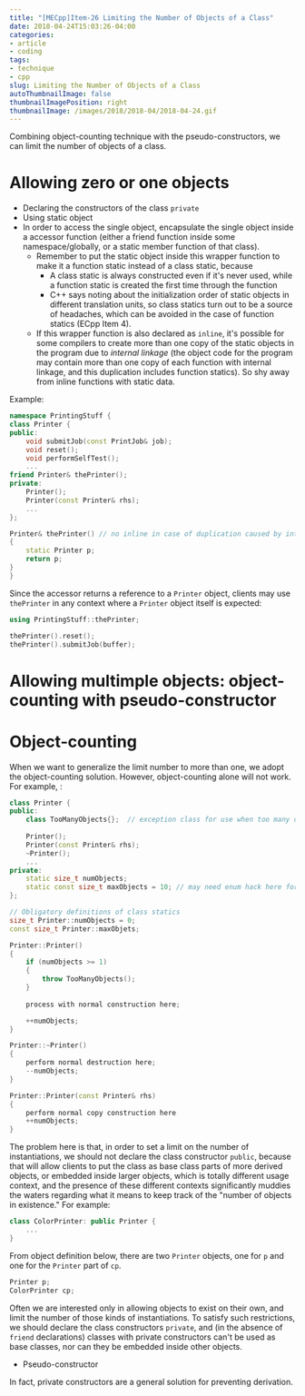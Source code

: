 ```yaml
---
title: "[MECpp]Item-26 Limiting the Number of Objects of a Class"
date: 2018-04-24T15:03:26-04:00
categories:
- article
- coding
tags:
- technique
- cpp
slug: Limiting the Number of Objects of a Class
autoThumbnailImage: false
thumbnailImagePosition: right
thumbnailImage: /images/2018/2018-04/2018-04-24.gif
---
```


Combining object-counting technique with the pseudo-constructors, we can limit the number of objects of a class.
<!--more-->

# Allowing zero or one objects

* Declaring the constructors of the class `private`
* Using static object
* In order to access the single object, encapsulate the single object inside a accessor function (either a friend function inside some namespace/globally, or a static member function of that class).
    * Remember to put the static object inside this wrapper function to make it a function static instead of a class static, because
        * A class static is always constructed even if it's never used, while a function static is created the first time through the function
        * C++ says noting about the initialization order of static objects in different translation units, so class statics turn out to be a source of headaches, which can be avoided in the case of function statics (ECpp Item 4).
    * If this wrapper function is also declared as `inline`, it's possible for some compilers to create more than one copy of the static objects in the program due to _internal linkage_ (the object code for the program may contain more than one copy of each function with internal linkage, and this duplication includes function statics). So shy away from inline functions with static data.

Example:

```cpp
namespace PrintingStuff {
class Printer {
public:
    void submitJob(const PrintJob& job);
    void reset();
    void performSelfTest();
    ...
friend Printer& thePrinter();
private:
    Printer();
    Printer(const Printer& rhs);
    ...
};

Printer& thePrinter() // no inline in case of duplication caused by internal linkage
{
    static Printer p;
    return p;
}
}
```

Since the accessor returns a reference to a `Printer` object, clients may use `thePrinter` in any context where a `Printer` object itself is expected:

```cpp
using PrintingStuff::thePrinter; 

thePrinter().reset();
thePrinter().submitJob(buffer);
```

# Allowing multimple objects: object-counting with pseudo-constructor

# Object-counting

When we want to generalize the limit number to more than one, we adopt the object-counting solution. However, object-counting alone will not work. For example, :

```cpp
class Printer {
public:
    class TooManyObjects{};  // exception class for use when too many obj. are requested
    
    Printer();
    Printer(const Printer& rhs);
    ~Printer();
    ...
private:
    static size_t numObjects;
    static const size_t maxObjects = 10; // may need enum hack here for old compiler
};
```

```cpp
// Obligatory definitions of class statics
size_t Printer::numObjects = 0;
const size_t Printer::maxObjets;

Printer::Printer()
{
    if (numObjects >= 1)
    {
        throw TooManyObjects();
    }
    
    process with normal construction here;

    ++numObjects;
}

Printer::~Printer()
{
    perform normal destruction here;
    --numObjects;
}

Printer::Printer(const Printer& rhs)
{
    perform normal copy construction here
    ++numObjects;
}
```

The problem here is that, in order to set a limit on the number of instantiations,  we should not declare the class constructor `public`, because that will allow clients to put the class as base class parts of more derived objects, or embedded inside larger objects, which is totally different usage context, and the presence of these different contexts significantly muddies the waters regarding what it means to keep track of the "number of objects in existence." For example:

```cpp
class ColorPrinter: public Printer {
    ...
}
```

From object definition below, there are two `Printer` objects, one for `p` and one for the `Printer` part of `cp`.

```cpp
Printer p;
ColorPrinter cp;
```

Often we are interested only in allowing objects to exist on their own, and limit the number of those kinds of instantiations. To satisfy such restrictions, we should declare the class constructors `private`, and (in the absence of `friend` declarations) classes with private constructors can't be used as base classes, nor can they be embedded inside other objects.

* Pseudo-constructor

In fact, private constructors are a general solution for preventing derivation.





